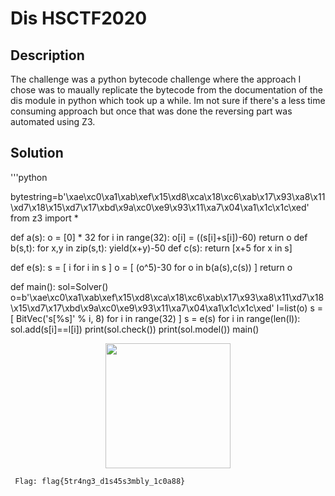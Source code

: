 
# Dis HSCTF2020

## Description

The challenge was a python bytecode challenge where the approach I chose was to maually replicate the bytecode from the documentation of the dis module in python which took up a while. Im not sure if there's a less time consuming approach but once that was done the reversing part was automated using Z3.

## Solution

'''python

bytestring=b'\xae\xc0\xa1\xab\xef\x15\xd8\xca\x18\xc6\xab\x17\x93\xa8\x11\xd7\x18\x15\xd7\x17\xbd\x9a\xc0\xe9\x93\x11\xa7\x04\xa1\x1c\x1c\xed'
from z3 import *


def a(s):
    o = [0] * 32
    for i in range(32):
        o[i] = ((s[i]+s[i])-60)
    return o
def b(s,t):
    for x,y in zip(s,t):
        yield(x+y)-50
def c(s):
    return [x+5 for x in s]

def e(s):
    s = [ i for i in s ]
    o = [ (o^5)-30 for o in b(a(s),c(s)) ]
    return o

def main():
    sol=Solver()
    o=b'\xae\xc0\xa1\xab\xef\x15\xd8\xca\x18\xc6\xab\x17\x93\xa8\x11\xd7\x18\x15\xd7\x17\xbd\x9a\xc0\xe9\x93\x11\xa7\x04\xa1\x1c\x1c\xed'
    l=list(o)
    s = [ BitVec('s[%s]' % i, 8) for i in range(32) ]
    s = e(s)
    for i in range(len(l)):
        sol.add(s[i]==l[i])
    print(sol.check())
    print(sol.model())
main()



<p align="center">

<img src = "../../images/dis.png" width="200" height="200" >

</p>

` Flag: flag{5tr4ng3_d1s45s3mbly_1c0a88}`
